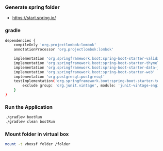 ### Generate spring folder

- https://start.spring.io/


### gradle

```sh
dependencies {
	compileOnly 'org.projectlombok:lombok'
	annotationProcessor 'org.projectlombok:lombok'
	
	implementation 'org.springframework.boot:spring-boot-starter-validation'
	implementation 'org.springframework.boot:spring-boot-starter-thymeleaf'
	implementation 'org.springframework.boot:spring-boot-starter-data-jpa'
	implementation 'org.springframework.boot:spring-boot-starter-web'
	implementation 'org.postgresql:postgresql'
	testImplementation('org.springframework.boot:spring-boot-starter-test') {
		exclude group: 'org.junit.vintage', module: 'junit-vintage-engine'
	}
}
```



### Run the Application
```sh
./gradlew bootRun
./gradlew clean bootRun
```


### Mount folder in virtual box
```sh
mount -t vboxsf folder /folder
```